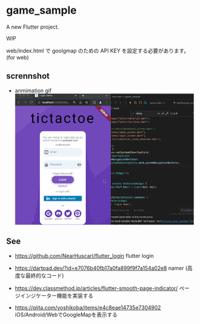 # game_sample

A new Flutter project.

WIP

web/index.html で goolgmap のための API KEY を設定する必要があります。(for web)

## scrennshot

- anmimation gif
![screnn](./screenshots/namer.gif)

## See

- https://github.com/NearHuscarl/flutter_login
  flutter login

- https://dartpad.dev/?id=e7076b40fb17a0fa899f9f7a154a02e8
  namer (高度な最終的なコード)

- https://dev.classmethod.jp/articles/flutter-smooth-page-indicator/
  ページインジケーター機能を実装する

- https://qiita.com/yoshikoba/items/e4c8eae14735e7304902
  iOS/Android/WebでGoogleMapを表示する
